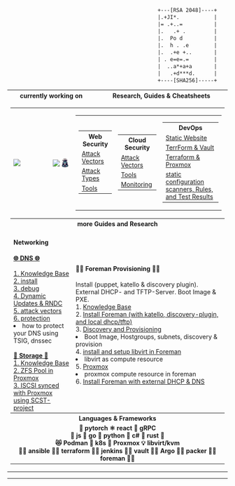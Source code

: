 ```
                                                +---[RSA 2048]----+
                                                |.+JI*.           |
                                                |= .+..=          |
                                                |.   .+ .         |
                                                |.  Po d          |
                                                |.  h . .e        |
                                                |.  .+e +..       |
                                                | . e=e=.=        |
                                                |  ..a*+a+a       |
                                                |   .+d***d.      |
                                                +----[SHA256]-----+
```
<div align="left">
    <table>
        <tr><th align="center">currently working on</th>
                  <th align="center">Research, Guides & Cheatsheets</th></tr>
            <td colspan="2">
                <table>
                    <!-- MAIN TABLE -->
                    <tr>
                          <td>
                                 <div align="center">
                                        <div style="display: flex; flex-direction: row; align-items: center;">
                                            <a href="https://github.com/ji-podhead/kubyplexer">
                                                <img src="https://github.com/ji-soft/kubyplexer/blob/main/images/kubyplexernobg.jpg?raw=true"
                                                    align="left" width="90" />
                                            </a>
                                            <a href="https://github.com/ji-podhead/ji_ui">
                                                <img src="https://github.com/ji-soft/ji_ui/blob/master/images/ji_ui_mascot_3.png?raw=true"
                                                    align="center" width="100" />
                                            </a>
                                            <a href="https://github.com/ji-podhead/protobuffctl">
                                                <img src="https://github.com/ji-podhead/protobuffctl/blob/main/docs/protobuffctl.png?raw=true"
                                                    align="right" width="100" />
                                            </a>
                                        </div>
                                    </div>
                           </td>
                                      <td colspan="1">
                    <table align=center>
                        <tr>
                            <div align="center">
                            <tr>
                            <div style="display: flex; flex-direction: row; align-items: center;">
                                <td>
                                    <table>
                                        <!-- WEBSECURITY -->
                                        <th colspan="1" style="text-align:center;">Web Security</th>
                        </tr>
                        <tr>
                            <td>
                                <a href="https://ji-podhead.github.io/Web-And-CloudSecurity/AttackVectors">Attack
                                    Vectors</a>
                            </td>
                        </tr>
                        <tr>
                            <td>
                                <a href="https://ji-podhead.github.io/Web-And-CloudSecurity/WebSecurity/AttackTypes">Attack
                                    Types</a>
                            </td>
                        </tr>
                        <tr>
                            <td>
                                <a href="https://ji-podhead.github.io/Web-And-CloudSecurity/WebSecurity/Tools">Tools</a>
                            </td>
                        </tr>
                    </table>
                </td>
                <td>
                    <!-- CLOUDSECURITY -->
                    <table>
                        <th colspan="1" style="text-align:center;">Cloud Security</th>
            </tr>
            <tr>
                <td>
                    <a
                        href="https://ji-podhead.github.io/Web-And-CloudSecurity/AttackVectors/#cloud-bases-attack-vectors">Attack
                        Vectors</a>
                </td>
            </tr>
            <tr>
                <td>
                    <a href="https://ji-podhead.github.io/Web-And-CloudSecurity/CloudSecurity/Tools">Tools</a>
                </td>
            </tr>
            <tr>
                <td>
                    <a href="https://ji-podhead.github.io/Web-And-CloudSecurity/CloudSecurity/Monitoring">Monitoring</a>
                </td>
            </tr>
        </table>
        </td>
        <td>
            <!-- DevOps -->
            <table>
                <th colspan="1" style="text-align:center;">DevOps</th>
                </tr>
                <tr>
                    <td>
                        <a href="https://github.com/ji-podhead/ji-podhead-blog">Static Website</a>
                    </td>
                </tr>
                <tr>
                    <td>
                        <a href="https://ji-podhead.github.io/DevOps/guides/terraform&vault/">TerrForm & Vault</a>
                    </td>
                </tr>
                <tr>
                    <td>
                        <a href="https://ji-podhead.github.io/DevOps/guides/terraform%26proxmox">Terraform & Proxmox</a>
                    </td>
                </tr>
                <tr>
                    <td>
                        <a href="https://ji-podhead.github.io/DevOps/automatic_checks">static configuration scanners, Rules, and Test Results</a>
                    </td>
                </tr>
            </table>
        </td>
      </div>
      </div>
        </tr>                      
        </table>
      </td>
                    </tr>
                <!-- Guide TABLE -->
                <th colspan="2" align="center"> more Guides and Research</th>
            <tr>
                <td style="text-align:left; margin: 0 auto;">
                    <h4>Networking</h4>
                    <u><b>🌐 DNS 🌐</b></u>
                    <div align="left;">
                        <br><a href="https://ji-podhead.github.io/Network-Guides/DNS/Knowledge%20Base">1. Knowledge
                            Base</a>
                        <br><a href="https://ji-podhead.github.io/Network-Guides/DNS/install">2. install</a>
                        <br><a href="https://ji-podhead.github.io/Network-Guides/DNS/testAndDebug">3. debug</a>
                        <br><a href="https://ji-podhead.github.io/Network-Guides/DNS/Dynmaic_Updates_%26_RNDC">4.
                            Dynamic Updates & RNDC</a>
                        <br><a href="https://ji-podhead.github.io/Network-Guides/DNS/attackVectorsAndScenario">5. attack
                            vectors</a>
                        <br><a href="https://ji-podhead.github.io/Network-Guides/DNS/protection">6. protection</a><br>
                        <li> how to protect your DNS using TSIG, dnssec</li>
                        <br><u><b>💾 Storage 💾</b></u>
                        <br><a href="https://ji-podhead.github.io/Network-Guides/storage/Knowledge%20Base/">1. Knowledge
                            Base</a>
                        <br><a href="https://ji-podhead.github.io/Network-Guides/storage/zfs&proxmox/">2. ZFS Pool in
                            Proxmox</a>
                        <br><a href="https://ji-podhead.github.io/Network-Guides/storage/iscsi/">3. ISCSI synced with
                            Proxmox using SCST-project</a>
                    </div>
                </td>
                <!-- WEBS & CLOUD ECURITY -->
                <td colspan="1">
                    <div align="left;">
                        <h4> 👷‍♂️ Foreman Provisioning 👷‍♂️ </h4>
                        Install (puppet, katello & discovery plugin).<br> External DHCP- and TFTP-Server. Boot Image &
                        PXE.
                        <br> 1. <a href="https://ji-podhead.github.io/RHEL_9_Foreman_Guide/knowledge%20base">Knowledge
                            Base</a>
                        <br> 2. <a
                            href="https://ji-podhead.github.io/RHEL_9_Foreman_Guide/installation%20(katello%2Cdiscovery%2Cdhcp%2Ctftp)">Install
                            Foreman (with katello, discovery-plugin, and local dhcp/tftp)</a>
                        <br> 3. <a
                            href="https://ji-podhead.github.io/RHEL_9_Foreman_Guide/discovery%20and%20provisioning">Discovery
                            and Provisioning</a>
                        <li>Boot Image, Hostgroups, subnets, discovery & provision</li>
                        4. <a href="https://ji-podhead.github.io/RHEL_9_Foreman_Guide/libvirt">install and setup libvirt
                            in Foreman</a>
                        <li>libvirt as compute resource</li>
                        5. <a href="https://ji-podhead.github.io/RHEL_9_Foreman_Guide/proxmox">Proxmox</a>
                        <li>proxmox compute resource in foreman</li>
                        6. <a
                            href="https://ji-podhead.github.io/RHEL_9_Foreman_Guide/nestedVM_with_external_DHCP%26DNS">Install
                            Foreman with external DHCP & DNS</a>
                    </div>
                </td>
            </tr>
      <tr>
            <tr>
              <th colspan="2" align="center">Languages & Frameworks</th>
                               </tr>
            <tr>
            <td colspan="2"> 
                  <div align="center">
                  <b>🚀 pytorch ⚛ react 💨 gRPC</b>
                  <br><b>🐸 js 🐸 go 🐸 python 🐸 c# 🐸 rust 🐸</b>
                  <br><b>😻 Podman 🧊 k8s 🧰 Proxmox 💡 libvirt/kvm </b>
                  <br><b>👷‍♂️ ansible 👷‍♂️ terraform 👷‍♂️ jenkins 👷‍♂️ vault 👷‍♂️ Argo 👷‍♂️ packer 👷‍♂️ foreman 👷‍♂️</b>
                  </div>
                  </td>
            </tr>
      </tr>
</table>
      </td>
        </tr>
    </table>
</div>


               










---
